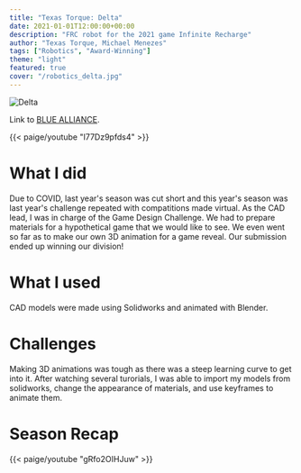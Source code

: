 ```yaml
---
title: "Texas Torque: Delta"
date: 2021-01-01T12:00:00+00:00
description: "FRC robot for the 2021 game Infinite Recharge"
author: "Texas Torque, Michael Menezes"
tags: ["Robotics", "Award-Winning"]
theme: "light"
featured: true
cover: "/robotics_delta.jpg"
---
```

![Delta](/robotics_delta.jpg)

Link to [BLUE ALLIANCE](https://www.thebluealliance.com/team/1477/2021).

<!-- Descriptive paragraph of project -->
{{< paige/youtube "I77Dz9pfds4" >}}

# What I did

Due to COVID, last year's season was cut short and this year's season was last year's challenge repeated with compatitions made virtual. As the CAD lead, I was in charge of the Game Design Challenge. We had to prepare materials for a hypothetical game that we would like to see. We even went so far as to make our own 3D animation for a game reveal. Our submission ended up winning our division!

# What I used

CAD models were made using Solidworks and animated with Blender.

# Challenges

Making 3D animations was tough as there was a steep learning curve to get into it. After watching several turorials, I was able to import my models from solidworks, change the appearance of materials, and use keyframes to animate them.

# Season Recap

{{< paige/youtube "gRfo2OIHJuw" >}}
